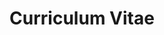 ---
title: Curriculum Vitae
menu: CV

experience:
    - title: Experience
      css_class: experience
      items:
        - company: BPL Marketing
          title: Digital Designer (mid-senior level)
          date: July 2015 - Present
          description: 
            "* Helped to build the company's first in-house digital, web-focused department

            * Designed, built and maintained both small and large web projects

            * Specialised in UI/UX; wireframing, prototyping, designing user flows and visuals 

            * Saw design through to deployment alongside back end developers on a range of platforms
            
            * Established DevOps such as version control, deployment, tech stack and more"
        - company: Twotwentyseven
          title: Digital Designer (mid level)
          date: June 2013 - July 2015
          description: 
            "* Worked as a member of a very small, fast paced team
            
            * Produced web designs and full builds
            
            * Shopify eCommerce using Liquid as an official Shopify partner
            
            * Played a key role in establishing company coding standards and best practices such as naming conventions, code structure and operational practices"
        - company: Amobee
          title: Digital Designer (junior level)
          date: July 2012 - July 2013
          description: 
            "* Designed mobile display advertising and rich media experiences for global campaigns
            
            * Experimented with concepts such as augmented reality
            
            * Developed efficient solutions to streamline internal processes and looking for ways to improve our creative offering with custom code. 
            
            * Introduced new capabilities to the company by creating responsive designs, custom mobile websites/landing pages and HTML5 animated banners. 
            
            * Renovated existing processes with more efficient methods by using scripts to automate tasks which previously took hundreds of work hours to complete"


education:
    - title: Education
      css_class: education
      items:
        - institution: University of the Arts, London
          date: 2009 - 2012
          subject: Digital Media Design BA (Hons)

skills:
    - title: Skills
      css_class: skills
      description: 
      items:
        - subject: Design tools
          abilities:
            - Adobe Photoshop
            - Adobe Illustrator
            - Adobe Experience Design (XD)
            - Adobe After Effects
            - Figma
        - subject: Development tools
          abilities:
            - HTML
            - CSS
            - Javascript
            - jQuery
            - SCSS
            - LESS
            - Gulp
            - Bower
            - Yarn
            - node.js
            - Vue.js
            - Git
            - npm
            - Twig
            - Liquid
            - Blade

download:
  - title: Download CV
    css_class: download
    description: Save my CV in PDF format
    cta: Download
    url: assets/EmilSmithCV.pdf

---